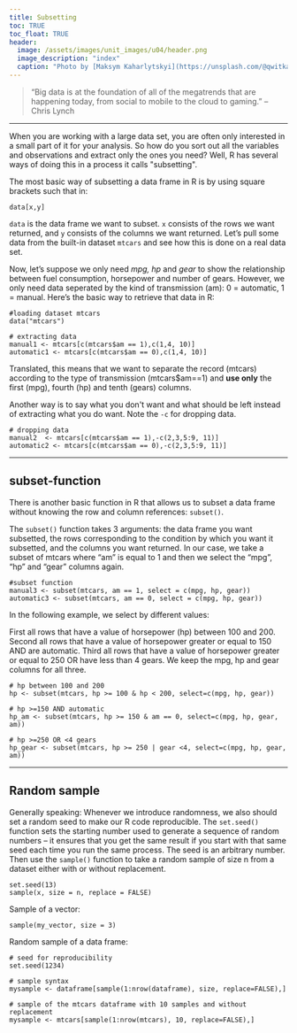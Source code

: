 ```yaml
---
title: Subsetting
toc: TRUE
toc_float: TRUE
header:
  image: /assets/images/unit_images/u04/header.png
  image_description: "index"
  caption: "Photo by [Maksym Kaharlytskyi](https://unsplash.com/@qwitka?utm_source=unsplash&amp;utm_medium=referral&amp;utm_content=creditCopyText) from [Unsplash](https://unsplash.com/?utm_source=unsplash&amp;utm_medium=referral&amp;utm_content=creditCopyText)"
---
```


<!--more-->

> “Big data is at the foundation of all of the megatrends that are happening today, from social to mobile to the cloud to gaming.” – Chris Lynch

---

When you are working with a large data set, you are often only interested in a small part of it for your analysis. So how do you sort out all the variables and observations and extract only the ones you need? Well, R has several ways of doing this in a process it calls "subsetting".

The most basic way of subsetting a data frame in R is by using square brackets such that in:

```
data[x,y]
```
`data` is the data frame we want to subset. `x` consists of the rows we want returned, and `y` consists of the columns we want returned. Let’s pull some data from the built-in dataset `mtcars` and see how this is done on a real data set.

Now, let’s suppose we only need *mpg, hp* and *gear* to show the relationship between fuel consumption, horsepower and number of gears. However, we only need data seperated by the kind of transmission (am): 0 = automatic, 1 = manual. Here’s the basic way to retrieve that data in R:

```
#loading dataset mtcars
data("mtcars")

# extracting data
manual1 <- mtcars[c(mtcars$am == 1),c(1,4, 10)]
automatic1 <- mtcars[c(mtcars$am == 0),c(1,4, 10)]
```

Translated, this means that we want to separate the record (mtcars) according to the type of transmission (mtcars$am==1) and **use only** the first (mpg), fourth (hp) and tenth (gears) columns.

Another way is to say what you don't want and what should be left instead of extracting what you do want. Note the `-c` for dropping data.

```
# dropping data
manual2  <- mtcars[c(mtcars$am == 1),-c(2,3,5:9, 11)]
automatic2 <- mtcars[c(mtcars$am == 0),-c(2,3,5:9, 11)]
```

---

## subset-function
There is another basic function in R that allows us to subset a data frame without knowing the row and column references: `subset()`.

The `subset()` function takes 3 arguments: the data frame you want subsetted, the rows corresponding to the condition by which you want it subsetted, and the columns you want returned. In our case, we take a subset of mtcars where “am” is equal to 1 and then we select the “mpg”, “hp” and “gear” columns again.

```
#subset function
manual3 <- subset(mtcars, am == 1, select = c(mpg, hp, gear))
automatic3 <- subset(mtcars, am == 0, select = c(mpg, hp, gear))
```

In the following example, we select by different values:

First all rows that have a value of horsepower (hp) between 100 and 200.
Second all rows that have a value of horsepower greater or equal to 150 AND are automatic.
Third all rows that have a value of horsepower greater or equal to 250 OR have less than 4 gears.
We keep the mpg, hp and gear columns for all three.

```
# hp between 100 and 200
hp <- subset(mtcars, hp >= 100 & hp < 200, select=c(mpg, hp, gear))

# hp >=150 AND automatic
hp_am <- subset(mtcars, hp >= 150 & am == 0, select=c(mpg, hp, gear, am))

# hp >=250 OR <4 gears
hp_gear <- subset(mtcars, hp >= 250 | gear <4, select=c(mpg, hp, gear, am))
```

---

## Random sample

Generally speaking: Whenever we introduce randomness, we also should set a random seed to make our R code reproducible. The `set.seed()` function sets the starting number used to generate a sequence of random numbers – it ensures that you get the same result if you start with that same seed each time you run the same process. The seed is an arbitrary number. Then use the `sample()` function to take a random sample of size n from a dataset either with or without replacement.

```
set.seed(13)
sample(x, size = n, replace = FALSE)
```
Sample of a vector:
```
sample(my_vector, size = 3)
```

Random sample of a data frame:
```
# seed for reproducibility
set.seed(1234)

# sample syntax
mysample <- dataframe[sample(1:nrow(dataframe), size, replace=FALSE),]

# sample of the mtcars dataframe with 10 samples and without replacement
mysample <- mtcars[sample(1:nrow(mtcars), 10, replace=FALSE),]
```






<!--
## Further reading

add some day
-->
